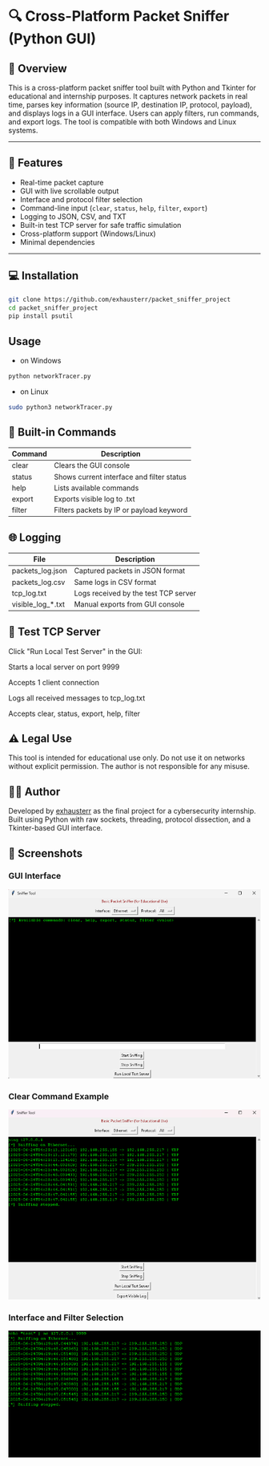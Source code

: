 # 🔍 Cross-Platform Packet Sniffer (Python GUI)

## 🧠 Overview

This is a cross-platform packet sniffer tool built with Python and Tkinter for educational and internship purposes. It captures network packets in real time, parses key information (source IP, destination IP, protocol, payload), and displays logs in a GUI interface. Users can apply filters, run commands, and export logs. The tool is compatible with both Windows and Linux systems.

---

## 🧰 Features

- Real-time packet capture
- GUI with live scrollable output
- Interface and protocol filter selection
- Command-line input (`clear`, `status`, `help`, `filter`, `export`)
- Logging to JSON, CSV, and TXT
- Built-in test TCP server for safe traffic simulation
- Cross-platform support (Windows/Linux)
- Minimal dependencies

---

## 💻 Installation

```bash
git clone https://github.com/exhausterr/packet_sniffer_project
cd packet_sniffer_project
pip install psutil
```
## Usage 
- on Windows
```bash
python networkTracer.py
```
- on Linux
```bash
sudo python3 networkTracer.py
```
## 🧪 Built-in Commands
| Command        | Description                               |
| -------------- | ----------------------------------------- |
| clear          | Clears the GUI console                    |
| status         | Shows current interface and filter status |
| help           | Lists available commands                  |
| export         | Exports visible log to .txt               |
| filter <value> | Filters packets by IP or payload keyword  |

## 🌐 Logging
| File                 | Description                          |
| -------------------- | ------------------------------------ |
| packets\_log.json    | Captured packets in JSON format      |
| packets\_log.csv     | Same logs in CSV format              |
| tcp\_log.txt         | Logs received by the test TCP server |
| visible\_log\_\*.txt | Manual exports from GUI console      |

## 🧪 Test TCP Server
Click "Run Local Test Server" in the GUI:

Starts a local server on port 9999

Accepts 1 client connection

Logs all received messages to tcp_log.txt

Accepts clear, status, export, help, filter <value>

## ⚠️ Legal Use
This tool is intended for educational use only. Do not use it on networks without explicit permission. The author is not responsible for any misuse.

## 🧑‍💻 Author

Developed by [exhausterr](https://github.com/exhausterr) as the final project for a cybersecurity internship.  
Built using Python with raw sockets, threading, protocol dissection, and a Tkinter-based GUI interface. 

## 📸 Screenshots

### GUI Interface  
![GUI Interface](screenShots/gui-interface.png)

### Clear Command Example  
![Clear Command](screenShots/command-clear-example.png)

### Interface and Filter Selection  
![Interface Filter](screenShots/interface-selection.png)




